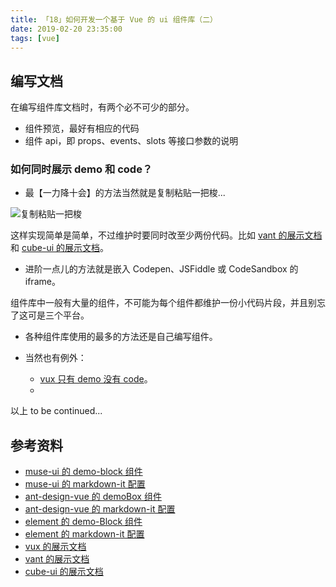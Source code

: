 ```yaml
---
title: 「18」如何开发一个基于 Vue 的 ui 组件库（二）
date: 2019-02-20 23:35:00
tags: [vue]
---
```


## 编写文档
在编写组件库文档时，有两个必不可少的部分。

* 组件预览，最好有相应的代码
* 组件 api，即 props、events、slots 等接口参数的说明

### 如何同时展示 demo 和 code？
* 最【一力降十会】的方法当然就是复制粘贴一把梭...

<img :src="$withBase('/vue-ui/copy-and-paste.jpg')" alt="复制粘贴一把梭">

这样实现简单是简单，不过维护时要同时改至少两份代码。比如 [vant 的展示文档][8] 和 [cube-ui 的展示文档][9]。

* 进阶一点儿的方法就是嵌入 Codepen、JSFiddle 或 CodeSandbox 的 iframe。

组件库中一般有大量的组件，不可能为每个组件都维护一份小代码片段，并且别忘了这可是三个平台。

* 各种组件库使用的最多的方法还是自己编写组件。

* 当然也有例外：
  * [vux 只有 demo 没有 code][7]。
  *


以上 to be continued...

## 参考资料
* [muse-ui 的 demo-block 组件][1]
* [muse-ui 的 markdown-it 配置][2]
* [ant-design-vue 的 demoBox 组件][3]
* [ant-design-vue 的 markdown-it 配置][4]
* [element 的 demo-Block 组件][5]
* [element 的 markdown-it 配置][6]
* [vux 的展示文档][7]
* [vant 的展示文档][8]
* [cube-ui 的展示文档][9]

[1]: https://github.com/museui/muse-docs/blob/master/src/components/demo-block.vue
[2]: https://github.com/museui/muse-docs/blob/master/scripts/vue-markdown-loader.conf.js
[3]: https://github.com/vueComponent/ant-design-vue/blob/master/site/components/demoBox.vue
[4]: https://github.com/vueComponent/ant-design-vue/blob/master/webpack.base.config.js
[5]: https://github.com/ElemeFE/element/blob/master/examples/components/demo-block.vue
[6]: https://github.com/ElemeFE/element/blob/master/build/webpack.demo.js
[7]: https://doc.vux.li/zh-CN/components/actionsheet.html
[8]: https://youzan.github.io/vant/#/zh-CN/button
[9]: https://didi.github.io/cube-ui/#/zh-CN/docs/button
